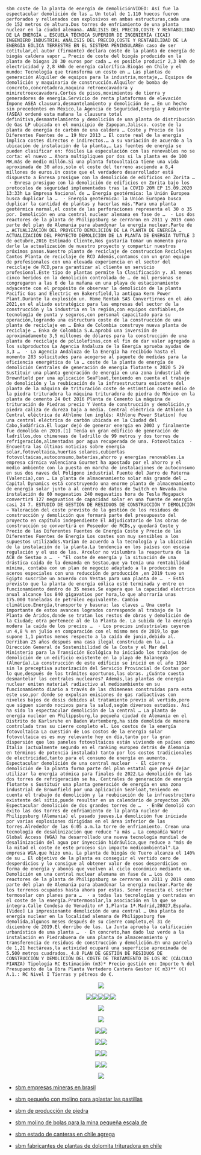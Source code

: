 
```
sbm coste de la planta de energía de demoliciónVIDEO: Así fue la espectacular demolición de las … Un total de 1.110 huecos fueron perforados y rellenados con explosivos en ambas estructuras,cada una de 152 metros de altura.Dos torres de enfriamiento de una planta nuclear en la ciudad alemana. ANÁLISIS DEL PRECIO,COSTE Y RENTABILIDAD DE LA ENERGÍA … ESCUELA TÉCNICA SUPERIOR DE INGENIERÍA (ICAI) INGENIERO INDUSTRIAL ANÁLISIS DEL PRECIO,COSTE Y RENTABILIDAD DE LA ENERGÍA EÓLICA TERRESTRE EN EL SISTEMA PENINSULAREn caso de ser cotitular,el autor (firmante) declara coste de la planta de energía de biogás caldera vapor … Precio de coste del biogás producido en la planta de biogas 20 30 euros por cada … es posible producir 2,3 kWh de electricidad y 2,8 kWh de energía calorífica.Biogás en Chile y el mundo: Tecnología que transforma un costo en … Las plantas de generación Alquiler de equipos para la industria,montaje,… Equipos de demolición y maquinaria de construcción.Alquiler de bomba de concreto,concretadora,maquina retroexcavadora y miniretroexcavadora.Cortes de pisos,movimientos de tierra y generadores de energía.Servicio de renta plataformas de elevación Impone ASEA clausura,desmantelamiento y demolición de … En un hecho sin precedentes en México,la Agencia de Seguridad,Energía y Ambiente (ASEA) ordenó esta mañana la clausura total definitiva,desmantelamiento y demolición de una planta de distribución de Gas LP ubicada en el municipio de Zapopan,Jalisco. coste de la planta de energía de carbón de una caldera … Coste y Precio de las Diferentes Fuentes de … 19 Nov 2013 … El coste real de la energía implica costes directos e indirectos.… a su variación de acuerdo a la ubicación de instalación de la planta,… Las fuentes de energía se pueden clasificar en: fósiles La especulación con las renovables no se corta: el nuevo … Ahora multipliquen por dos si la planta es de 100 MW,más de medio millón.Si una planta fotovoltaica tiene una vida aproximada de 30 años,solo el coste del terreno asciende a 8,4 millones de euros.Un coste que el verdadero desarrollador está dispuesto a Enresa prosigue con la demolición de edificios en Zorita …  · Enresa prosigue con la demolición de edificios en Zorita bajo los protocolos de seguridad implementados tras la COVID 20M EP 15.09.2020 13:33h La Empresa Nacional de … Energía geotérmica: la Unión Europea busca duplicar la …  · Energía geotérmica: la Unión Europea busca duplicar la cantidad de plantas y hacerlas más."Para una planta geotérmica normal,el coste de las perforaciones representa el 30 o 35 por. Demolición en una central nuclear alemana en fase de …  · Los dos reactores de la planta de Philippsburg se cerraron en 2011 y 2019 como parte del plan de Alemania para abandonar la energía nuclear.Parte de … ACTUALIZACIÓN DEL PROYECTO DEMOLICIÓN DE LA PLANTA DE ENERGÍA … ACTUALIZACIÓN DEL PROYECTO DEMOLICIÓN DE LA PLANTA DE ENERGÍA TUTTLE 3 de octubre,2016 Estimado Cliente,Nos gustaría tomar un momento para darle la actualización de nuestro proyecto y compartir nuestros próximos pasos.Nuestro planta de reciclaje de construccion Reciclajes Cantos Planta de reciclaje de RCD Además,contamos con un gran equipo de profesionales con una elevada experiencia en el sector del reciclaje de RCD,para garantizar al cliente un servicio profesional.Este tipo de plantas permite la Clasificación y. Al menos cinco heridos en la demolición controlada de … de mil personas se congregaron a las 6 de la mañana en una playa de estacionamiento adyacente con el propósito de observar la demolición de la planta Pacific Gas and Electric en Bakersfield,la antigua Kern Power Plant.Durante la explosión un. Home Rentak SAS Convertirnos en el año 2021,en el aliado estratégico para las empresas del sector de la construcción y la industria en la región,con equipos confiables,de tecnología de punta y seguros,con personal capacitado para su operación,logrando una estructura coste de la construcción de una planta de reciclaje en … Enka de Colombia construye nueva planta de reciclaje … Enka de Colombia S.A.aprobó una inversión de aproximadamente 3,5 millones de dólares para la construcción de una planta de reciclaje de poliolefinas,con el fin de dar valor agregado a los subproductos La Agencia Andaluza de la Energía aprueba ayudas de 3,3 …  · La Agencia Andaluza de la Energía ha recibido hasta el momento 283 solicitudes para acogerse al paquete de medidas para la eficiencia energética de la … coste de la planta de energía de demolición Centrales de generación de energía flotante s 2020 5 29 Sustituir una planta generación de energía en una zona industrial de Brownfield por una aplicación SeaFloat,teniendo en cuenta el trabajo de demolición y la reubicación de la infraestructura existente del planta de la máquina de trituración coste de estimstion coste medio de la piedra trituradora la máquina trituradora de piedra de México en la planta de cemento 24 Oct 2016 Planta de Cemento La máquina de trituración de Piedras precio Y Venta de construcción y demolición,y piedra caliza de dureza baja a media. Central eléctrica de Athlone La Central eléctrica de Athlone (en inglés: Athlone Power Station) fue una central eléctrica de carbón ubicada en la Ciudad del Cabo,Sudáfrica.El lugar dejó de generar energía en 2003 y finalmente fue demolida en 2010.[1] Tenía un gran edificio de generación de ladrillos,dos chimeneas de ladrillo de 99 metros y dos torres de refrigeración,alimentadas por agua recuperada de una. Fotovoltaica  · Encuentra las últimas noticias sobre energía solar,fotovoltaica,huertas solares,cubiertas fotovoltaicas,autoconsumo,baterías,ahorro y energías renovables.La empresa cárnica valenciana Gourmet ha apostado por el ahorro y el medio ambiente con la puesta en marcha de instalaciones de autoconsumo en sus dos naves del Polígono industrial Fuente del Jarro de Paterna (Valencia),con … La planta de almacenamiento solar más grande del … Capital Dynamics está construyendo una enorme planta de almacenamiento de energía solar junto a al centro de datos de Switch en Nevada.Una instalación de 60 megavatios 240 megavatios hora de Tesla Megapack convertirá 127 megavatios de capacidad solar en una fuente de energía casi 24 7. ESTUDIO DE GESTIÓN DE RESIDUOS DE CONSTRUCCIÓN Y DEMOLICIÓN − Valoración del coste previsto de la gestión de los residuos de construcción y demolición que formará parte del presupuesto del proyecto en capítulo independiente El Adjudicatario de las obras de construcción se convertirá en Poseedor de RCDs,y quedará Coste y Precio de las Diferentes Fuentes de Energía Coste y Precio de las Diferentes Fuentes de Energía Los costes son muy sensibles a los supuestos utilizados.Varían de acuerdo a la tecnología y la ubicación de la instalación de la planta.La tendencia en los países con escasa regulación y el uso de las. Arcelor no vislumbra la reapertura de la ACB de Sestao a …  · "El coste de energía y la situación de una drástica caída de la demanda en Sestao,que ya tenía una rentabilidad mínima, contaba con un plan de negocio adaptado a la producción de aceros especiales con una reducción de producción ,en 2019 tuvo un Egipto suscribe un acuerdo con Vestas para una planta de …  · Está previsto que la planta de energía eólica esté terminada y entre en funcionamiento dentro de 35 meses.Se espera que la capacidad eléctrica anual alcance los 840 gigavatios por hora,lo que ahorraría unas 175.000 toneladas de petróleo equivalente. Cambio climático.Energía,transporte y basura: las claves … Una cuota importante de estos avances logrados corresponde al trabajo de la Planta de Áridos,donde se tratan los restos de obras y demolición de la Ciudad; otra pertenece al de la Planta de. La subida de la energía modera la caída de los precios …  · Los precios industriales cayeron un 4,8 % en julio en comparación con el mismo mes de 2019,lo que supone 1,1 puntos menos respecto a la caída de junio,debido al. Derriban 25 años después una casa ilegal construida en la … La Dirección General de Sostenibilidad de la Costa y el Mar del Ministerio para la Transición Ecológica ha iniciado los trabajos de demolición de un edificio existente en la playa de Balanegra (Almería).La construcción de este edificio se inició en el año 1994 sin la preceptiva autorización del Servicio Provincial de Costas por lo que,después de los trámites oportunos,las obras. ¿Cuánto cuesta desmantelar las centrales nucleares? Además,las plantas de energía nuclear emiten material radiactivo al medioambiente en su funcionamiento diario a través de las chimeneas construidas para esta este uso,por donde se expulsan emisiones de gas radiactivas con niveles bajos de dosis debidos al tratamiento previo al vertido,pero que siguen siendo nocivos para la salud,según diversos estudios. Así ha sido la espectacular demolición de la central … La planta de energía nuclear en Philippsburg,la pequeña ciudad de Alemania en el Distrito de Karlsruhe en Baden Wurtemberg,ha sido demolida de manera controlada tras su cierre completo el. Los costos de la energía fotovoltaica La cuestión de Los costos de la energía solar fotovoltaica es es muy relevante hoy en día,tanto por la gran dispersión que los paneles fotovoltaicos están viviendo en países como Italia (actualmente segundo en el ranking europeo detrás de Alemania en términos de potencia instalada) tanto por los costos tradicionales de electricidad,tanto para el consumo de energía en aumento. Espectacular demolición de una central nuclear  · El cierre y demolición de la planta forma parte del plan estatal que prevé dejar utilizar la energía atómica para finales de 2022.La demolición de las dos torres de refrigeración se ha. Centrales de generación de energía flotante s Sustituir una planta generación de energía en una zona industrial de Brownfield por una aplicación SeaFloat,teniendo en cuenta el trabajo de demolición y la reubicación de la infraestructura existente del sitio,puede resultar en un calendario de proyectos 20% Espectacular demolición de dos grandes torres de …  · EnBW demolió con éxito las dos torres de enfriamiento de la planta nuclear de Philippsburg (Alemania) el pasado jueves.La demolición fue iniciada por varias explosiones dirigidas en el área inferior de las torres.Alrededor de las 6:05 a.m.la torre de enfriamiento. Crean una tecnología de desalinización que reduce "a más … La compañía Water Global Access (WGA) ha desarrollado una nueva tecnología mundial de desalinización del agua por inyección hidráulica,que reduce a "más de la mitad el coste de este proceso sin impacto medioambiental".La empresa WGA,que hizo una. La planta de biogás de Tuero alcanza el 140% de su … El objetivo de la planta es conseguir el vertido cero de desperdicios y lo consigue al obtener valor de esos desperdicios en forma de energía y abonos que vuelven al ciclo económico mediante un. Demolición en una central nuclear alemana en fase de … Los dos reactores de la planta de Philippsburg se cerraron en 2011 y 2019 como parte del plan de Alemania para abandonar la energía nuclear.Parte de los terrenos ocupados hasta ahora por estas. Sener resucita el sector termosolar con planes para …  · a todas las tecnologías y centradas en el coste de la energía.Protermosolar,la asociación en la que se integra.Calle Condesa de Venadito nº 1,Planta 1ª.Madrid,28027,España. [Video] La impresionante demolición de una central … Una planta de energía nuclear en la localidad alemana de Philippsburg fue demolida,algunos meses después de su cierre completo,el 31 de diciembre de 2019.El derribo de las. La Junta aprueba la calificación urbanística de una planta …  · En concreto,han dado luz verde a la instalación en Piedrabuena de una planta de almacenamiento y transferencia de residuos de construcción y demolición.En una parcela de 1,21 hectáreas,la actividad ocupará una superficie aproximada de 5.500 metros cuadrados. 4.8 PLAN DE GESTIÓN DE RESIDUOS DE CONSTRUCCIÓN Y DEMOLICIÓN DEL COSTE DE TRATAMIENTO DE LOS RC (CÁLCULO FIANZA) Tipología RC Estimación (m3)* Precio gestión en: Importe % del Presupuesto de la Obra Planta Vertedero Cantera Gestor (€ m3)** (€) A.1.: RC Nivel I Tierras y pétreos de €. 
```

<div align="center">

<a href="https://es-crusher.shibang-china.com/github&k=sbm+coste+de+la+planta+de+energ%C3%ADa+de+demolici%C3%B3n"><img src="https://static.shibang-china.com/es/crusher/logo.jpg"></a>

<a href="https://es-crusher.shibang-china.com/github&k=sbm+coste+de+la+planta+de+energ%C3%ADa+de+demolici%C3%B3n"><img src="https://static.shibang-china.com/es/crusher/index.jpg"></a><a href="https://es-crusher.shibang-china.com/material.htmlgithub&k=sbm+coste+de+la+planta+de+energ%C3%ADa+de+demolici%C3%B3n"><img src="https://static.shibang-china.com/es/crusher/material.jpg"></a><a href="https://es-crusher.shibang-china.com/application.htmlgithub&k=sbm+coste+de+la+planta+de+energ%C3%ADa+de+demolici%C3%B3n"><img src="https://static.shibang-china.com/es/crusher/application.jpg"></a><a href="https://es-crusher.shibang-china.com/aboutus.htmlgithub&k=sbm+coste+de+la+planta+de+energ%C3%ADa+de+demolici%C3%B3n"><img src="https://static.shibang-china.com/es/crusher/aboutus.jpg"></a><a href="https://es-crusher.shibang-china.com/contact.htmlgithub&k=sbm+coste+de+la+planta+de+energ%C3%ADa+de+demolici%C3%B3n"><img src="https://static.shibang-china.com/es/crusher/contact.jpg"></a>

<a href="https://es-crusher.shibang-china.com/github&k=sbm+coste+de+la+planta+de+energ%C3%ADa+de+demolici%C3%B3n"><img src="https://static.shibang-china.com/es/crusher/banner.jpg"></a>

<a href="https://swt.shibang-china.com/github&k=sbm+coste+de+la+planta+de+energ%C3%ADa+de+demolici%C3%B3n"><img src="https://static.shibang-china.com/es/crusher/text.jpg"></a>

<a href="https://swt.shibang-china.com/github&k=sbm+coste+de+la+planta+de+energ%C3%ADa+de+demolici%C3%B3n"><img src="https://static.shibang-china.com/es/crusher/chat.jpg"></a><a href="https://es-crusher.shibang-china.com/contact.htmlgithub&k=sbm+coste+de+la+planta+de+energ%C3%ADa+de+demolici%C3%B3n"><img src="https://static.shibang-china.com/es/crusher/message.jpg"></a>

<a href="https://es-crusher.shibang-china.com/products/pe.htmlgithub&k=sbm+coste+de+la+planta+de+energ%C3%ADa+de+demolici%C3%B3n"><img src="https://static.shibang-china.com/es/crusher/pe.jpg"></a><a href="https://es-crusher.shibang-china.com/products/pf.htmlgithub&k=sbm+coste+de+la+planta+de+energ%C3%ADa+de+demolici%C3%B3n"><img src="https://static.shibang-china.com/es/crusher/pf.jpg"></a>

<a href="https://es-crusher.shibang-china.com/products/hpt.htmlgithub&k=sbm+coste+de+la+planta+de+energ%C3%ADa+de+demolici%C3%B3n"><img src="https://static.shibang-china.com/es/crusher/hpt.jpg"></a><a href="https://es-crusher.shibang-china.com/products/vsi.htmlgithub&k=sbm+coste+de+la+planta+de+energ%C3%ADa+de+demolici%C3%B3n"><img src="https://static.shibang-china.com/es/crusher/vsi.jpg"></a>

<a href="https://es-crusher.shibang-china.com/products/klv.htmlgithub&k=sbm+coste+de+la+planta+de+energ%C3%ADa+de+demolici%C3%B3n"><img src="https://static.shibang-china.com/es/crusher/klv.jpg"></a><a href="https://es-crusher.shibang-china.com/products/portable.htmlgithub&k=sbm+coste+de+la+planta+de+energ%C3%ADa+de+demolici%C3%B3n"><img src="https://static.shibang-china.com/es/crusher/portable.jpg"></a>

<a href="https://swt.shibang-china.com/github&k=sbm+coste+de+la+planta+de+energ%C3%ADa+de+demolici%C3%B3n"><img src="https://static.shibang-china.com/es/crusher/case.jpg"></a>

</div>


* [sbm empresas mineras en brasil](sbm%20empresas%20mineras%20en%20brasil.md)

* [sbm pequeño con molino para aplastar las pastillas](sbm%20peque%C3%B1o%20con%20molino%20para%20aplastar%20las%20pastillas.md)

* [sbm de producción de piedra](sbm%20de%20producci%C3%B3n%20de%20piedra.md)

* [sbm molino de bolas para la mina pequeña escala de](sbm%20molino%20de%20bolas%20para%20la%20mina%20peque%C3%B1a%20escala%20de.md)

* [sbm estado de canteras en chile agrega](sbm%20estado%20de%20canteras%20en%20chile%20agrega.md)

* [sbm fabricantes de plantas de dolomita trituradora en chile](sbm%20fabricantes%20de%20plantas%20de%20dolomita%20trituradora%20en%20chile.md)